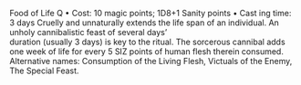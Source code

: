 Food of Life Q
• Cost:  10 magic points; 1D8+1 Sanity points
•
 Cast
ing time: 3 days
Cruelly and unnaturally extends the life span of an 
individual. An unholy cannibalistic feast of several days’  
duration (usually 3 days) is key to the ritual. The sorcerous 
cannibal adds one week of life for every 5 SIZ points of 
human flesh therein consumed.
Alternative names: Consumption of the Living Flesh, 
Victuals of the Enemy, The Special Feast.

